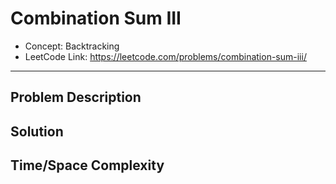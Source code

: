 # Combination Sum III

- Concept: Backtracking
- LeetCode Link: https://leetcode.com/problems/combination-sum-iii/

---

## Problem Description

## Solution

## Time/Space Complexity

